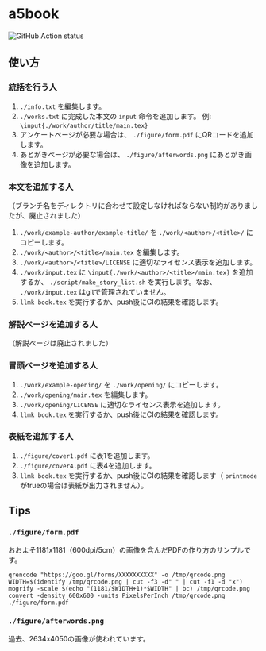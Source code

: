 # a5book

![GitHub Action status](https://github.com/hentaigirls/a5book/workflows/build%20a5book%20template/badge.svg)

## 使い方

### 統括を行う人

1. `./info.txt` を編集します。
1. `./works.txt` に完成した本文の `input` 命令を追加します。 例: `\input{./work/author/title/main.tex}`
1. アンケートページが必要な場合は、 `./figure/form.pdf` にQRコードを追加します。
1. あとがきページが必要な場合は、 `./figure/afterwords.png` にあとがき画像を追加します。

### 本文を追加する人

（ブランチ名をディレクトリに合わせて設定しなければならない制約がありましたが、廃止されました）

1. `./work/example-author/example-title/` を `./work/<author>/<title>/` にコピーします。
1. `./work/<author>/<title>/main.tex` を編集します。
1. `./work/<author>/<title>/LICENSE` に適切なライセンス表示を追加します。
1. `./work/input.tex` に `\input{./work/<author>/<title>/main.tex}` を追加するか、 `./script/make_story_list.sh` を実行します。なお、 `./work/input.tex` はgitで管理されていません。
1. `llmk book.tex` を実行するか、push後にCIの結果を確認します。

### 解説ページを追加する人

（解説ページは廃止されました）

### 冒頭ページを追加する人

1. `./work/example-opening/` を `./work/opening/` にコピーします。
1. `./work/opening/main.tex` を編集します。
1. `./work/opening/LICENSE` に適切なライセンス表示を追加します。
1. `llmk book.tex` を実行するか、push後にCIの結果を確認します。

### 表紙を追加する人

1. `./figure/cover1.pdf` に表1を追加します。
1. `./figure/cover4.pdf` に表4を追加します。
1. `llmk book.tex` を実行するか、push後にCIの結果を確認します（ `printmode` がtrueの場合は表紙が出力されません）。

## Tips

### `./figure/form.pdf`

おおよそ1181x1181（600dpi/5cm）の画像を含んだPDFの作り方のサンプルです。

```
qrencode "https://goo.gl/forms/XXXXXXXXXX" -o /tmp/qrcode.png
WIDTH=$(identify /tmp/qrcode.png | cut -f3 -d" " | cut -f1 -d "x")
mogrify -scale $(echo "(1181/$WIDTH+1)*$WIDTH" | bc) /tmp/qrcode.png
convert -density 600x600 -units PixelsPerInch /tmp/qrcode.png ./figure/form.pdf
```

### `./figure/afterwords.png`

過去、2634x4050の画像が使われています。
